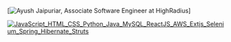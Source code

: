 [![Ayush Jaipuriar, Associate Software Engineer at HighRadius](https://pimp-my-readme.webapp.io/pimp-my-readme/wavy-banner?subtitle=Associate%20Software%20Engineer%20at%20HighRadius&title=Ayush%20Jaipuriar)]


[![JavaScript_HTML_CSS_Python_Java_MySQL_ReactJS_AWS_Extjs_Selenium_Spring_Hibernate_Struts](https://pimp-my-readme.webapp.io/pimp-my-readme/technology?technology=JavaScript_HTML_CSS_Python_Java_MySQL_ReactJS_AWS_Extjs_Selenium_Spring_Hibernate_Struts)](https://pimp-my-readme.webapp.io)

<!---
- 👋 Hi, I’m @ayush-jaipuriar
- 👀 I’m currently working as an Assosiate Software Engineer - I in Highradius.
- 🌱 I’m currently learning full stack web development.

- 📫 How to reach me : jaipuriar.ayush@gmail.com


ayush-jaipuriar/ayush-jaipuriar is a ✨ special ✨ repository because its `README.md` (this file) appears on your GitHub profile.
You can click the Preview link to take a look at your changes.
--->
